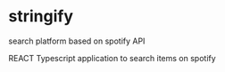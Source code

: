 # stringify
search platform based on spotify API

REACT Typescript application to search items on spotify
